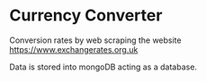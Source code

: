 # Currency Converter

Conversion rates by web scraping the website 
https://www.exchangerates.org.uk

Data is stored into mongoDB acting as a database.
